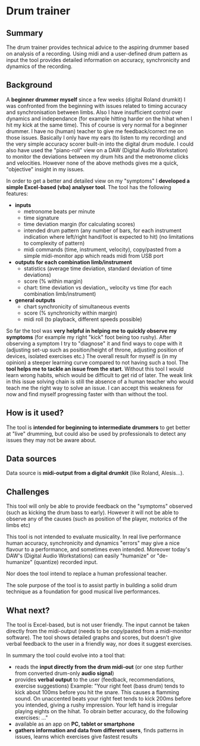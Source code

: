 # Drum trainer


## Summary

The drum trainer provides technical advice to the aspiring drummer based on analysis of a recording.
Using midi and a user-defined drum pattern as input the tool provides detailed information on accuracy, synchronicity and dynamics of the recording.


## Background

A **beginner drummer myself** since a few weeks (digital Roland drumkit) I was confronted from the beginning with issues related to timing accuracy and synchronisation between limbs. Also I have insufficient control over dynamics and independance (for example hitting harder on the hihat when I hit my kick at the same time).
This of course is very normal for a beginner drummer. I have no (human) teacher to give me feedback/correct me on those issues.
Basically I only have my ears (to listen to my recording) and the very simple accuracy scorer built-in into the digital drum module.
I could also have used the "piano-roll" view on a DAW (Digital Audio Workstation) to monitor the deviations between my drum hits and the metronome clicks and velocities.
However none of the above methods gives me a quick, "objective" insight in my issues.

In order to get a better and detailed view on my "symptoms" I **developed a simple Excel-based (vba) analyser tool**. The tool has the following features:
* **inputs**
  * metronome beats per minute
  * time signature
  * time deviation margin (for calculating scores)
  * intended drum pattern (any number of bars, for each instrument indication where left/right hand/foot is expected to hit) (no limitations to complexity of pattern)
  * midi commands (time, instrument, velocity), copy/pasted from a simple midi-monitor app which reads midi from USB port
* **outputs for each combination limb/instrument**
   * statistics (average time deviation, standard deviation of time deviations)
   * score (% within margin)
   * chart: time deviation vs deviation,, velocity vs time (for each combination limb/instrument)
* **general outputs**
  * chart synchronicity of simultaneous events
  * score (% synchronicity within margin)
  * midi roll (to playback, different speeds possible)

So far the tool was **very helpful in helping me to quickly observe my symptoms** (for example my right "kick" foot being too rushy). 
After observing a symptom I try to "diagnose" it and find ways to cope with it (adjusting set-up such as position/height of throne, adjusting position of devices, isolated exercises etc.)
The overall result for myself is (in my opinion) a steeper learning curve compared to not having such a tool.
The **tool helps me to tackle an issue from the start**. Without this tool I would learn wrong habits, which would be difficult to get rid of later.
The weak link in this issue solving chain is still the absence of a human teacher who would teach me the right way to solve an issue.
I can accept this weakness for now and find myself progressing faster with than without the tool.


## How is it used?

The tool is **intended for beginning to intermediate drummers** to get better at "live" drumming, but could also be used by professionals to detect any issues they may not be aware about.


## Data sources 

Data source is **midi-output from a digital drumkit** (like Roland, Alesis...).

## Challenges

This tool will only be able to provide feedback on the "symptoms" observed (such as kicking the drum bass to early). 
However it will not be able to observe any of the causes (such as position of the player, motorics of the limbs etc)

This tool is not intended to evaluate musicality. In real live performance human accuracy, synchronicity and dynamics "errors" may give a nice flavour to a performance, and sometimes even intended. Moreover today's DAW's (Digital Audio Workstations) can easily "humanize" or "de-humanize" (quantize) recorded input.

Nor does the tool intend to replace a human professional teacher. 

The sole purpose of the tool is to assist partly in building a solid drum technique as a foundation for good musical live performances.


## What next?

The tool is Excel-based, but is not user friendly. The input cannot be taken directly from the midi-output (needs to be copy/pasted from a midi-monitor software).
The tool shows detailed graphs and scores, but doesn't give verbal feedback to the user in a friendly way, nor does it suggest exercises.

In summary the tool could evolve into a tool that:
- reads the **input directly from the drum midi-out** (or one step further from converted drum-only **audio signal**)
- provides **verbal output** to the user (feedback, recommendations, exercise suggestions) Example:
"Your right feet (bass drum) tends to kick about 100ms before you hit the snare. This causes a flamming sound.
On unaccented beats your right feet tends to kick 200ms before you intended, giving a rushy impression. Your left hand is irregular playing eights on the hihat. To obrain better accuracy, do the following exercises: ..."
- available as an app on **PC, tablet or smartphone**
- **gathers information and data from different users**, finds patterns in issues, learns which exercises give fastest results
